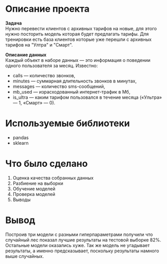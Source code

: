# Описание проекта

**Задача**  
Нужно перевести клиентов с архивных тарифов на новые, для этого нужно посторить модель которая будет предлагать тарифы. Для тренировки есть база клиентов которые уже перешли с архивных тарифов на "Ултра" и "Смарт".

**Описание данных**  
Каждый объект в наборе данных — это информация о поведении одного пользователя за месяц. Известно:

- сalls — количество звонков,
- minutes — суммарная длительность звонков в минутах,
- messages — количество sms-сообщений,
- mb_used — израсходованный интернет-трафик в Мб,
- is_ultra — каким тарифом пользовался в течение месяца («Ультра» — 1, «Смарт» — 0).

# Используемые библиотеки

- pandas
- sklearn

# Что было сделано

1. Оценка качества собранных данных
2. Разбиение на выборки
3. Обучение моделей
4. Проверка моделей
5. Выводы

# Вывод

Построив три модели с разными гиперпараметрами получили что случайный лес показал лучшие результаты на тестовой выборке 82%. Остальные модели оказались хуже. Так же модель не угадывает результаты, а именно предсказывает, поскольку результаты намного выше случайных.
